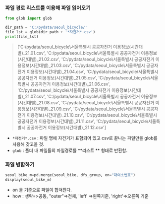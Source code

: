 ### 파일 경로 리스트를 이용해 파일 읽어오기

```python
from glob import glob

dir_path = 'C:/pydata/seoul_bicycle/'
file_lst = glob(dir_path + '*자전거*.csv')
print(file_lst)
```

> ['C:/pydata/seoul_bicycle\\서울특별시 공공자전거 이용정보(시간대별)_21.01.csv', 'C:/pydata/seoul_bicycle\\서울특별시 공공자전거 이용정보(시간대별)_21.02.csv', 'C:/pydata/seoul_bicycle\\서울특별시 공공자전거 이용정보(시간대별)_21.03.csv', 'C:/pydata/seoul_bicycle\\서울특별시 공공자전거 이용정보(시간대별)_21.04.csv', 'C:/pydata/seoul_bicycle\\서울특별시 공공자전거 이용정보(시간대별)_21.05.csv', 'C:/pydata/seoul_bicycle\\서울특별시 공공자전거 이용정보(시간대별)_21.06.csv', 'C:/pydata/seoul_bicycle\\서울특별시 공공자전거 이용정보(시간대별)_21.07.csv', 'C:/pydata/seoul_bicycle\\서울특별시 공공자전거 이용정보(시간대별)_21.08.csv', 'C:/pydata/seoul_bicycle\\서울특별시 공공자전거 이용정보(시간대별)_21.09.csv', 'C:/pydata/seoul_bicycle\\서울특별시 공공자전거 이용정보(시간대별)_21.10.csv', 'C:/pydata/seoul_bicycle\\서울특별시 공공자전거 이용정보(시간대별)_21.11.csv', 'C:/pydata/seoul_bicycle\\서울특별시 공공자전거 이용정보(시간대별)_21.12.csv']

- `*자전거*.csv`  :  파일 명에 자건거가 표함되어 있고 csv로 끝나는 파일만을 glob를 사용해 갖고올 것. 
- `glob`  :  폴더 내 파일들의 파일경로를  **리스트 ** 형태로 반환함.



### 파일 병합하기

```python
seoul_bike_m=pd.merge(seoul_bike, dfs_group, on="대여소번호")  
display(seoul_bike_m)
```

- on 을 기준으로 파일이 합쳐진다.
- how   :  생략=>공동, "outer"=>전체, 'left' =>왼쪽기준, 'right'=>오른쪽 기준